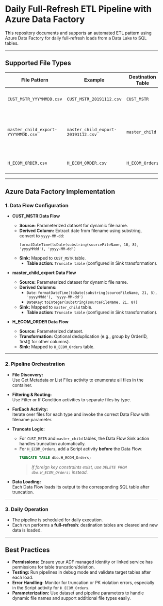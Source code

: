 # Daily Full-Refresh ETL Pipeline with Azure Data Factory

This repository documents and supports an automated ETL pattern using Azure Data Factory for daily full-refresh loads from a Data Lake to SQL tables.

---

## Supported File Types

| File Pattern                       | Example                          | Destination Table        | Additional Columns                  |
|-------------------------------------|----------------------------------|-------------------------|-------------------------------------|
| `CUST_MSTR_YYYYMMDD.csv`            | `CUST_MSTR_20191112.csv`         | `CUST_MSTR`             | `Date` (format: `YYYY-MM-DD`)       |
| `master_child_export-YYYYMMDD.csv`  | `master_child_export-20191112.csv`| `master_child`          | `Date` (`YYYY-MM-DD`), `DateKey` (`YYYYMMDD` as integer) |
| `H_ECOM_ORDER.csv`                  | `H_ECOM_ORDER.csv`               | `H_ECOM_Orders`         | *None (load as-is)*                 |

---

## Azure Data Factory Implementation

### 1. **Data Flow Configuration**

- **CUST_MSTR Data Flow**
  - **Source:** Parameterized dataset for dynamic file name.
  - **Derived Column:** Extract date from filename using substring, convert to `yyyy-MM-dd`:
    ```
    formatDateTime(toDate(substring(sourceFileName, 10, 8), 'yyyyMMdd'), 'yyyy-MM-dd')
    ```
  - **Sink:** Mapped to `CUST_MSTR` table.
    - **Table action:** `Truncate table` (configured in Sink transformation).

- **master_child_export Data Flow**
  - **Source:** Parameterized dataset for dynamic file name.
  - **Derived Columns:**
    - `Date`: `formatDateTime(toDate(substring(sourceFileName, 21, 8), 'yyyyMMdd'), 'yyyy-MM-dd')`
    - `DateKey`: `toInteger(substring(sourceFileName, 21, 8))`
  - **Sink:** Mapped to `master_child` table.
    - **Table action:** `Truncate table` (configured in Sink transformation).

- **H_ECOM_ORDER Data Flow**
  - **Source:** Parameterized dataset.
  - **Transformation:** Optional deduplication (e.g., group by OrderID, first() for other columns).
  - **Sink:** Mapped to `H_ECOM_Orders` table.

---

### 2. **Pipeline Orchestration**

- **File Discovery:**  
  Use Get Metadata or List Files activity to enumerate all files in the container.

- **Filtering & Routing:**  
  Use Filter or If Condition activities to separate files by type.

- **ForEach Activity:**  
  Iterate over files for each type and invoke the correct Data Flow with filename parameter.

- **Truncate Logic:**
  - For `CUST_MSTR` and `master_child` tables, the Data Flow Sink action handles truncation automatically.
  - For `H_ECOM_Orders`, add a Script activity **before** the Data Flow:
    ```sql
    TRUNCATE TABLE dbo.H_ECOM_Orders;
    ```
    > *If foreign key constraints exist, use `DELETE FROM dbo.H_ECOM_Orders;` instead.*

- **Data Loading:**  
  Each Data Flow loads its output to the corresponding SQL table after truncation.

---

### 3. **Daily Operation**

- The pipeline is scheduled for daily execution.
- Each run performs a **full-refresh**: destination tables are cleared and new data is loaded.

---

## Best Practices

- **Permissions:** Ensure your ADF managed identity or linked service has permissions for table truncation/deletion.
- **Testing:** Run pipelines in debug mode and validate target tables after each load.
- **Error Handling:** Monitor for truncation or PK violation errors, especially in the Script activity for `H_ECOM_Orders`.
- **Parameterization:** Use dataset and pipeline parameters to handle dynamic file names and support additional file types easily.

